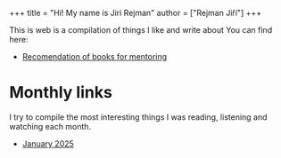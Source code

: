 +++
title = "Hi! My name is Jiri Rejman"
author = ["Rejman Jiří"]
+++

This is web is a compilation of things I like and write about You can find here:
- [Recomendation of books for mentoring](/articles/reading)
# Monthly links 
I try to compile the most interesting things I was reading, listening and watching each month. 

- [January 2025](/articles/reading-january-25)